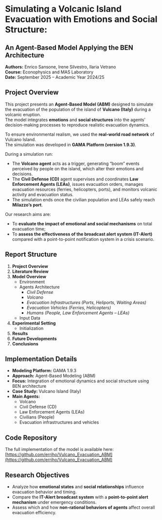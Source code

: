 # Simulating a Volcanic Island Evacuation with Emotions and Social Structure:  
## An Agent-Based Model Applying the BEN Architecture  

**Authors:** Enrico Sansone, Irene Silvestro, Ilaria Vetrano  
**Course:** Econophysics and MAS Laboratory  
**Date:** September 2025 – Academic Year 2024/25  



##  Project Overview  

This project presents an **Agent-Based Model (ABM)** designed to simulate the evacuation of the population of the island of **Vulcano (Italy)** during a volcanic eruption.  
The model integrates **emotions** and **social structures** into the agents’ decision-making processes to reproduce realistic evacuation dynamics.  

To ensure environmental realism, we used the **real-world road network** of Vulcano Island.  
The simulation was developed in **GAMA Platform (version 1.9.3)**.  

During a simulation run:
- The **Volcano agent** acts as a trigger, generating “boom” events perceived by people on the island, which alter their emotions and decisions.  
- The **Civil Defense (CD)** agent supervises and coordinates **Law Enforcement Agents (LEAs)**, issues evacuation orders, manages evacuation resources (ferries, helicopters, ports), and monitors volcanic activity and evacuation status.  
- The simulation ends once the civilian population and LEAs safely reach **Milazzo’s port**.  

Our research aims are:
- To **evaluate the impact of emotional and social mechanisms** on total evacuation time;  
- To **assess the effectiveness of the broadcast alert system (IT-Alert)** compared with a point-to-point notification system in a crisis scenario.  



## Report Structure  

1. **Project Overview**  
2. **Literature Review**  
3. **Model Overview**  
   - Environment
   - Agents Architecture 
     - *Civil Defense*  
     - *Volcano*  
     - *Evacuation Infrastructures (Ports, Heliports, Waiting Areas)*  
     - *Evacuation Vehicles (Ferries, Helicopters)*  
     - *Humans (People, Law Enforcement Agents – LEAs)*  
   - Input Data  
4. **Experimental Setting**  
   - Initialization
5. **Results**  
6. **Future Developments**  
7. **Conclusions**




##  Implementation Details  

- **Modeling Platform:** GAMA 1.9.3  
- **Approach:** Agent-Based Modeling (ABM)  
- **Focus:** Integration of emotional dynamics and social structure using BEN architecture  
- **Case Study:** Vulcano Island (Italy)  
- **Main Agents:**  
  - Volcano  
  - Civil Defense (CD)  
  - Law Enforcement Agents (LEAs)  
  - Civilians (People)  
  - Evacuation infrastructures and vehicles  



##  Code Repository  

The full implementation of the model is available here:  
 [https://github.com/erriho/Vulcano_Evacuation_ABM](https://github.com/erriho/Vulcano_Evacuation_ABM)



##  Research Objectives  

- Analyze how **emotional states** and **social relationships** influence evacuation behavior and timing.  
- Compare the **IT-Alert broadcast system** with a **point-to-point alert mechanism** under emergency conditions.  
- Assess which and how **non-rational behaviors of agents** affect overall evacuation efficiency.


